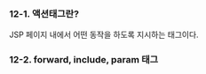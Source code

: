 ### 12-1. 액션태그란?
JSP 페이지 내에서 어떤 동작을 하도록 지시하는 태그이다.

### 12-2. forward, include, param 태그

<!--stackedit_data:
eyJoaXN0b3J5IjpbLTE1Njg3MDU1NTddfQ==
-->